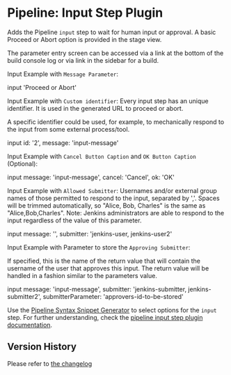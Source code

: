 # Pipeline: Input Step Plugin

Adds the Pipeline `input` step to wait for human input or approval. 
A basic Proceed or Abort option is provided in the stage view. 

The parameter entry screen can be accessed via a link at the bottom of the build console log or via link in the sidebar for a build.

Input Example with `Message Parameter`:

  input 'Proceed or Abort'


Input Example with `Custom identifier`:
Every input step has an unique identifier. It is used in the generated URL to proceed or abort.

A specific identifier could be used, for example, to mechanically respond to the input from some external process/tool.

   input id: '2', message: 'input-message'


Input Example with `Cancel Button Caption` and `OK Button Caption` (Optional):

   input message: 'input-message', cancel: 'Cancel', ok: 'OK'

Input Example with `Allowed Submitter`:
Usernames and/or external group names of those permitted to respond to the input, separated by ','. Spaces will be trimmed automatically, so "Alice, Bob, Charles" is the same as "Alice,Bob,Charles".
Note: Jenkins administrators are able to respond to the input regardless of the value of this parameter.

   input message: '', submitter: 'jenkins-user, jenkins-user2'

Input Example with Parameter to store the `Approving Submitter`:

If specified, this is the name of the return value that will contain the username of the user that approves this input. The return value will be handled in a fashion similar to the parameters value.

   input message: 'input-message', submitter: 'jenkins-submitter, jenkins-submitter2', submitterParameter: 'approvers-id-to-be-stored'


Use the  [Pipeline Syntax Snippet Generator](https://www.jenkins.io/redirect/pipeline-snippet-generator) to select options for the `input` step.
For further understanding, check the [pipeline input step plugin documentation](https://www.jenkins.io/doc/pipeline/steps/pipeline-input-step/).



## Version History
Please refer to [the changelog](CHANGELOG.md)
